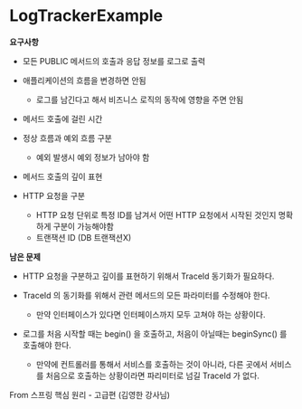 # LogTrackerExample

<b>요구사항</b>

* 모든 PUBLIC 메서드의 호출과 응답 정보를 로그로 출력


* 애플리케이션의 흐름을 변경하면 안됨

   * 로그를 남긴다고 해서 비즈니스 로직의 동작에 영향을 주면 안됨
   
* 메서드 호출에 걸린 시간

* 정상 흐름과 예외 흐름 구분

  * 예외 발생시 예외 정보가 남아야 함

* 메서드 호출의 깊이 표현

* HTTP 요청을 구분
  * HTTP 요청 단위로 특정 ID를 남겨서 어떤 HTTP 요청에서 시작된 것인지 명확하게 구분이 가능해야함
  * 트랜잭션 ID (DB 트랜잭션X)

<b>남은 문제</b>

* HTTP 요청을 구분하고 깊이를 표현하기 위해서 TraceId 동기화가 필요하다.

* TraceId 의 동기화를 위해서 관련 메서드의 모든 파라미터를 수정해야 한다.

  * 만약 인터페이스가 있다면 인터페이스까지 모두 고쳐야 하는 상황이다.

* 로그를 처음 시작할 때는 begin() 을 호출하고, 처음이 아닐때는 beginSync() 를 호출해야 한다.

  * 만약에 컨트롤러를 통해서 서비스를 호출하는 것이 아니라, 다른 곳에서 서비스를 처음으로 호출하는 상황이라면 파리미터로 넘길 TraceId 가 없다.


From 스프링 핵심 원리 - 고급편 (김영한 강사님)
